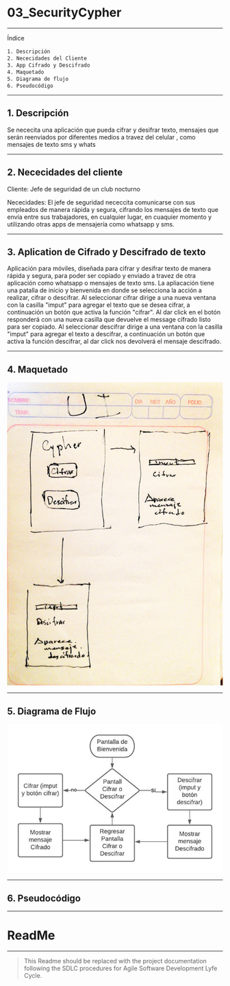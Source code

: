 # 03_SecurityCypher

---
Índice

    1. Descripción 
    2. Nececidades del Cliente
    3. App Cifrado y Descifrado
    4. Maquetado
    5. Diagrama de flujo
    6. Pseudocódigo
    
---
## 1. Descripción 

Se nececita una aplicación que pueda cifrar y desifrar texto, mensajes que serán reenviados por diferentes medios a travez del celular , como mensajes de texto sms y whats

---
## 2. Nececidades del cliente 

Cliente:
Jefe de seguridad de un club nocturno

Nececidades:
El jefe de seguridad nececcita comunicarse con sus empleados de manera rápida y segura, cifrando los mensajes de texto que envía entre sus trabajadores, en cualquier lugar, en cuaquier momento y utilizando otras apps de mensajería como whatsapp y sms. 

---
## 3. Aplication de Cifrado y Descifrado de texto

Aplicación para móviles, diseñada para cifrar y desifrar texto de manera rápida y segura, para poder ser copiado y enviado a travez de otra aplicación como whatsapp o mensajes de texto sms.
La apliacación tiene una patalla de inicio y bienvenida en donde se selecciona la acción a realizar, cifrar o descifrar. 
    Al seleccionar cifrar dirige a una nueva ventana con la casilla "imput" para agregar el texto que se desea cifrar, a continuación un botón que activa la función "cifrar". Al dar click en el botón responderá con una nueva casilla que devuelve el message cifrado listo para ser copiado. 
    Al seleccionar descifrar dirige a una ventana con la casilla "imput" para agregar el texto a descifrar, a continuación un botón que activa la función descifrar, al dar click nos devolverá el mensaje descifrado. 

---
## 4. Maquetado
![Maquetado](./assets/UIcypher.jpg)

---
## 5. Diagrama de Flujo
![Diagrama](./assets/Diagrama.jpeg)

---
## 6. Pseudocódigo
---
# ReadMe

---

> This Readme should be replaced with the project documentation following the SDLC procedures for Agile Software Development Lyfe Cycle.


